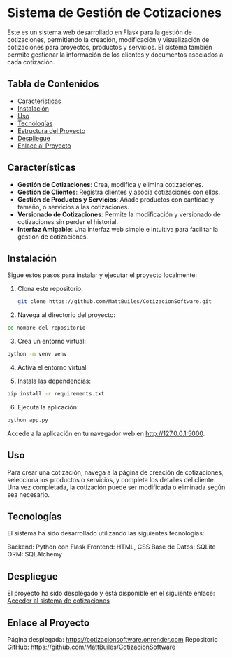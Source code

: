 # Sistema de Gestión de Cotizaciones

Este es un sistema web desarrollado en Flask para la gestión de cotizaciones, permitiendo la creación, modificación y visualización de cotizaciones para proyectos, productos y servicios. El sistema también permite gestionar la información de los clientes y documentos asociados a cada cotización.

## Tabla de Contenidos

- [Características](#características)
- [Instalación](#instalación)
- [Uso](#uso)
- [Tecnologías](#tecnologías)
- [Estructura del Proyecto](#estructura-del-proyecto)
- [Despliegue](#despliegue)
- [Enlace al Proyecto](#enlace-al-proyecto)

## Características

- **Gestión de Cotizaciones**: Crea, modifica y elimina cotizaciones.
- **Gestión de Clientes**: Registra clientes y asocia cotizaciones con ellos.
- **Gestión de Productos y Servicios**: Añade productos con cantidad y tamaño, o servicios a las cotizaciones.
- **Versionado de Cotizaciones**: Permite la modificación y versionado de cotizaciones sin perder el historial.
- **Interfaz Amigable**: Una interfaz web simple e intuitiva para facilitar la gestión de cotizaciones.

## Instalación

Sigue estos pasos para instalar y ejecutar el proyecto localmente:

1. Clona este repositorio:
   ```bash
   git clone https://github.com/MattBuiles/CotizacionSoftware.git
   ```
2. Navega al directorio del proyecto:
  ```bash
  cd nombre-del-repositorio
  ```
3. Crea un entorno virtual:
  ```bash
  python -m venv venv
  ```
4. Activa el entorno virtual

5. Instala las dependencias:
  ```bash
  pip install -r requirements.txt
  ```
6. Ejecuta la aplicación:

  ```bash
  python app.py
  ```
  Accede a la aplicación en tu navegador web en http://127.0.0.1:5000.

## Uso
Para crear una cotización, navega a la página de creación de cotizaciones, selecciona los productos o servicios, y completa los detalles del cliente. Una vez completada, la cotización puede ser modificada o eliminada según sea necesario.

## Tecnologías
El sistema ha sido desarrollado utilizando las siguientes tecnologías:

Backend: Python con Flask
Frontend: HTML, CSS
Base de Datos: SQLite
ORM: SQLAlchemy

## Despliegue
El proyecto ha sido desplegado y está disponible en el siguiente enlace:
[Acceder al sistema de cotizaciones](https://cotizacionsoftware.onrender.com)

## Enlace al Proyecto
Página desplegada: https://cotizacionsoftware.onrender.com
Repositorio GitHub: https://github.com/MattBuiles/CotizacionSoftware
